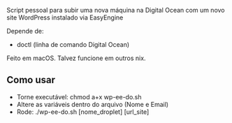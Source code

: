 Script pessoal para subir uma nova máquina na Digital Ocean com um novo site WordPress instalado via EasyEngine

Depende de:
- doctl (linha de comando Digital Ocean)

Feito em macOS. Talvez funcione em outros nix.

Como usar
---
* Torne executável: chmod a+x wp-ee-do.sh
* Altere as variáveis dentro do arquivo (Nome e Email)
* Rode: ./wp-ee-do.sh [nome_droplet] [url_site]
